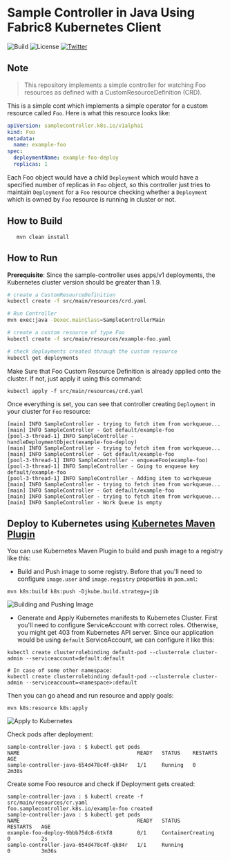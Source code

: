 # Sample Controller in Java Using Fabric8 Kubernetes Client

![Build](https://github.com/rohanKanojia/sample-controller-java/workflows/Java%20CI%20with%20Maven/badge.svg?branch=master)
![License](https://img.shields.io/github/license/rohanKanojia/sample-controller-java)
[![Twitter](https://img.shields.io/twitter/follow/fabric8io?style=social)](https://twitter.com/fabric8io)

## Note
> This repository implements a simple controller for watching Foo resources as defined with a CustomResourceDefinition (CRD).

This is a simple cont which implements a simple operator for a custom resource called `Foo`. Here 
is what this resource looks like:
```yaml
apiVersion: samplecontroller.k8s.io/v1alpha1
kind: Foo
metadata:
  name: example-foo
spec:
  deploymentName: example-foo-deploy
  replicas: 1
```

Each Foo object would have a child `Deployment` which would have a specified number of replicas in `Foo` object, so this controller just tries to maintain `Deployment` for a `Foo` resource checking whether a `Deployment` which is owned by `Foo` resource is running in cluster or not.

## How to Build
```
   mvn clean install
```

## How to Run
**Prerequisite**: Since the sample-controller uses apps/v1 deployments, the Kubernetes cluster version should be greater than 1.9.
```bash
# create a CustomResourceDefinition
kubectl create -f src/main/resources/crd.yaml

# Run Controller
mvn exec:java -Dexec.mainClass=SampleControllerMain

# create a custom resource of type Foo
kubectl create -f src/main/resources/example-foo.yaml

# check deployments created through the custom resource
kubectl get deployments
```

Make Sure that Foo Custom Resource Definition is already applied onto the cluster. If not, just apply it using this command:
```
kubectl apply -f src/main/resources/crd.yaml
```

Once everything is set, you can see that controller creating `Deployment` in your cluster for `Foo` resource:
```
[main] INFO SampleController - trying to fetch item from workqueue...
[main] INFO SampleController - Got default/example-foo
[pool-3-thread-1] INFO SampleController - handleDeploymentObject(example-foo-deploy)
[main] INFO SampleController - trying to fetch item from workqueue...
[main] INFO SampleController - Got default/example-foo
[pool-3-thread-1] INFO SampleController - enqueueFoo(example-foo)
[pool-3-thread-1] INFO SampleController - Going to enqueue key default/example-foo
[pool-3-thread-1] INFO SampleController - Adding item to workqueue
[main] INFO SampleController - trying to fetch item from workqueue...
[main] INFO SampleController - Got default/example-foo
[main] INFO SampleController - trying to fetch item from workqueue...
[main] INFO SampleController - Work Queue is empty
```

## Deploy to Kubernetes using [Kubernetes Maven Plugin](https://www.eclipse.org/jkube/docs/kubernetes-maven-plugin)

You can use Kubernetes Maven Plugin to build and push image to a registry like this:
- Build and Push image to some registry. Before that you'll need to configure `image.user` and `image.registry` properties in `pom.xml`:
```
mvn k8s:build k8s:push -Djkube.build.strategy=jib
```
![Building and Pushing Image](https://i.imgur.com/uJesL9q.png)

- Generate and Apply Kubernetes manifests to Kubernetes Cluster. First you'll need to configure ServiceAccount with correct roles.  Otherwise, you might get 403 from Kubernetes API server. Since our application would be using `default` ServiceAccount, we can configure it like this:

```
kubectl create clusterrolebinding default-pod --clusterrole cluster-admin --serviceaccount=default:default

# In case of some other namespace:
kubectl create clusterrolebinding default-pod --clusterrole cluster-admin --serviceaccount=<namespace>:default
```
Then you can go ahead and run resource and apply goals:
```
mvn k8s:resource k8s:apply
```
![Apply to Kubernetes](https://i.imgur.com/18hhsYp.png)

Check pods after deployment:
```
sample-controller-java : $ kubectl get pods
NAME                                      READY   STATUS    RESTARTS   AGE
sample-controller-java-654d478c4f-qk84r   1/1     Running   0          2m38s
```
Create some Foo resource and check if Deployment gets created:
```
sample-controller-java : $ kubectl create -f src/main/resources/cr.yaml 
foo.samplecontroller.k8s.io/example-foo created
sample-controller-java : $ kubectl get pods
NAME                                      READY   STATUS              RESTARTS   AGE
example-foo-deploy-9bbb75dc8-6tkf8        0/1     ContainerCreating   0          2s
sample-controller-java-654d478c4f-qk84r   1/1     Running             0          3m36s
```

